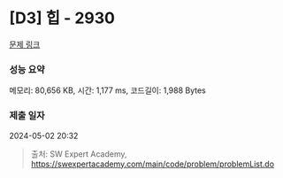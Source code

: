 # [D3] 힙 - 2930 

[문제 링크](https://swexpertacademy.com/main/code/problem/problemDetail.do?contestProbId=AV-Tj7ya3jYDFAXr) 

### 성능 요약

메모리: 80,656 KB, 시간: 1,177 ms, 코드길이: 1,988 Bytes

### 제출 일자

2024-05-02 20:32



> 출처: SW Expert Academy, https://swexpertacademy.com/main/code/problem/problemList.do